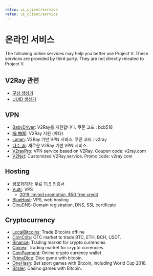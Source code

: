 ```yaml
---
refcn: ui_client/service
refen: ui_client/service
---
```

# 온라인 서비스

The following online services may help you better use Project V. These services are provided by third party. They are not directly releated to Project V.

## V2Ray 관련

* [구성 생성기](https://htfy96.github.io/v2ray-config-gen/)
* [UUID 생성기](https://www.uuidtools.com/)

## VPN

* [BabyDriver](http://babydriver.me/): V2Ray를 지원합니다. 쿠폰 코드 : bcb518
* [喵 帕斯](https://xn--i2ru8q2qg.com/): V2Ray 지원 (베타)
* [Lanan](https://xn--sjt174g.com/): V2Ray 기반 VPN 서비스. 쿠폰 코드 : v2ray
* [다수 派](https://dspi.io/aff.php?aff=7): 새로운 V2Ray 기반 VPN 서비스.
* [V2rayPro](https://myv2.us/): VPN service based on V2Ray. Coupon code: v2ray.com
* [V2Net](http://v2net.org/): Customized V2Ray service. Promo code: v2ray.com

## Hosting

* [암호화하자](https://letsencrypt.org/): 무료 TLS 인증서
* [Vultr](https://www.vultr.com/?ref=7269307): VPS 
  * [2019 limited promotion, $50 free credit](https://www.vultr.com/?ref=7783021-4F)
* [BlueHost](https://www.bluehost.com/track/v2ray/): VPS, web hosting
* [ClouDNS](https://www.cloudns.net/aff/id/244749/): Domain registration, DNS, SSL certificate

## Cryptocurrency

* [LocalBitcoins](https://localbitcoins.com/?ch=khtm): Trade Bitcoins offline
* [CoinCola](https://www.coincola.com/mobile/signup?ref=QAcvfy2g): OTC market to trade BTC, ETH, BCH, USDT.
* [Binance](https://www.binance.com/?ref=35382451): Trading market for crypto currencies.
* [Coinex](https://www.coinex.com/account/signup?refer_code=r3fmp): Trading market for crypto currencies.
* [CoinPayment](https://www.coinpayments.net/index.php?ref=abc5f542afed6b37b4b3d7fb83242d18): Online crypto currency wallet
* [PrimeDice](https://primedice.com/?c=default): Dice game with bitcoin.
* [OneHash](https://www.onehash.com/?ap=56d52158f7e04b169ec54d): Bet sport games with Bitcoin, including World Cup 2018.
* [Bitsler](https://www.bitsler.com/?ref=VictoriaR): Casino games with Bitcoin.